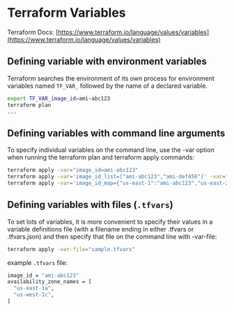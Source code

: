 # Terraform Variables

Terraform Docs: [https://www.terraform.io/language/values/variables](https://www.terraform.io/language/values/variables)

## Defining variable with environment variables

Terraform searches the environment of its own process for environment variables named `TF_VAR_` followed by the name of a declared variable.

```bash
export TF_VAR_image_id=ami-abc123
terraform plan
...
```

## Defining variables with command line arguments

To specify individual variables on the command line, use the -var option when running the terraform plan and terraform apply commands:

```bash
terraform apply -var="image_id=ami-abc123"
terraform apply -var='image_id_list=["ami-abc123","ami-def456"]' -var="instance_type=t2.micro"
terraform apply -var='image_id_map={"us-east-1":"ami-abc123","us-east-2":"ami-def456"}'
```

## Defining variables with files (`.tfvars`)

To set lots of variables, it is more convenient to specify their values in a variable definitions file (with a filename ending in either .tfvars or .tfvars.json) and then specify that file on the command line with -var-file:

```bash
terraform apply -var-file="sample.tfvars"
```

example `.tfvars` file:

```bash
image_id = "ami-abc123"
availability_zone_names = [
  "us-east-1a",
  "us-west-1c",
]
```

